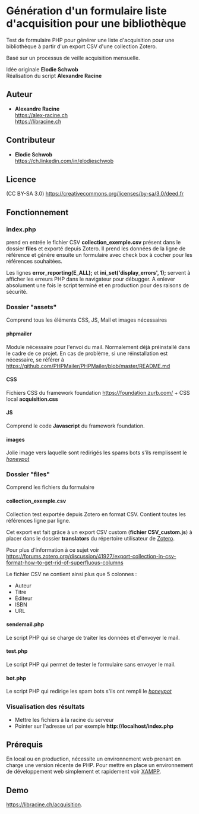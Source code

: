 # Génération d'un formulaire liste d'acquisition pour une bibliothèque

Test de formulaire PHP pour générer une liste d'acquisition pour une bibliothèque
à partir d'un export CSV d'une collection Zotero.

Basé sur un processus de veille acquisition mensuelle.

Idée originale **Elodie Schwob**  
Réalisation du script **Alexandre Racine**

## Auteur

* **Alexandre Racine**  
<https://alex-racine.ch>  
<https://libracine.ch>

## Contributeur

* **Elodie Schwob**  
<https://ch.linkedin.com/in/elodieschwob>

## Licence

(CC BY-SA 3.0) <https://creativecommons.org/licenses/by-sa/3.0/deed.fr>

## Fonctionnement

### index.php 

  prend en entrée le fichier CSV **collection_exemple.csv** présent dans le dossier **files** et exporté depuis Zotero.
  Il prend les données de la ligne de référence et génère ensuite un formulaire avec check box à cocher pour 
  les références souhaitées.

  Les lignes **error_reporting(E_ALL);** et **ini_set('display_errors', 1);** servent à afficher les erreurs PHP
  dans le navigateur pour débugger. A enlever absolument une fois le script terminé et en production pour des
  raisons de sécurité.

### Dossier "assets" 

  Comprend tous les éléments CSS, JS, Mail et images nécessaires

#### phpmailer

Module nécessaire pour l'envoi du mail. Normalement déjà préinstallé dans le cadre de ce projet. En cas de problème, si une réinstallation est nécessaire, se référer à <https://github.com/PHPMailer/PHPMailer/blob/master/README.md> 

#### CSS

Fichiers CSS du framework foundation <https://foundation.zurb.com/> + CSS local **acquisition.css**

#### JS

Comprend le code **Javascript** du framework foundation.

#### images

Jolie image vers laquelle sont redirigés les spams bots s'ils remplissent le *[honeypot](https://www.smartfile.com/blog/captchas-dont-work-how-to-trick-spam-bots-with-a-smarter-honey-pot/)*
  

### Dossier "files"

Comprend les fichiers du formulaire

#### collection_exemple.csv

Collection test exportée depuis Zotero en format CSV. Contient toutes les références ligne par ligne.  

Cet export est fait grâce à un export CSV custom (**fichier CSV_custom.js**) à placer dans le dossier **translators** du répertoire utilisateur de [Zotero](https://www.zotero.org/).  

Pour plus d'information à ce sujet voir <https://forums.zotero.org/discussion/41927/export-collection-in-csv-format-how-to-get-rid-of-superfluous-columns>  

Le fichier CSV ne contient ainsi plus que 5 colonnes :  

* Auteur
* Titre
* Éditeur
* ISBN
* URL

#### sendemail.php

Le script PHP qui se charge de traiter les données et d'envoyer le mail.

#### test.php

Le script PHP qui permet de tester le formulaire sans envoyer le mail.

#### bot.php

Le script PHP qui redirige les spam bots s'ils ont rempli le *[honeypot](https://www.smartfile.com/blog/captchas-dont-work-how-to-trick-spam-bots-with-a-smarter-honey-pot/)*

### Visualisation des résultats

* Mettre les fichiers à la racine du serveur
* Pointer sur l'adresse url par exemple **http://localhost/index.php**

## Prérequis

En local ou en production, nécessite un environnement web prenant en charge une version récente de PHP. Pour mettre en place un environnement de développement web simplement et rapidement voir [XAMPP](https://www.apachefriends.org/index.html).

## Demo

<https://libracine.ch/acquisition>.